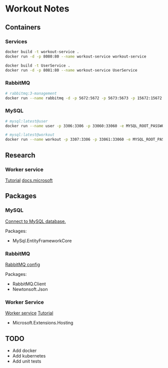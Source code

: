 # Workout Notes

## Containers

### Services

``` BASH
docker build -t workout-service .
docker run -d -p 8080:80 --name workout-service workout-service
```

``` BASH
docker build -t UserService .
docker run -d -p 8081:80 --name workout-service UserService
```

### RabbitMQ

``` BASH
# rabbitmq:3-management
docker run --name rabbitmq -d -p 5672:5672 -p 5673:5673 -p 15672:15672 rabbitmq:3-management
```

### MySQL

``` BASH
# mysql:latest@user
docker run --name user -p 3306:3306 -p 33060:33060 -e MYSQL_ROOT_PASSWORD=Welkom32! -d mysql:latest
```

``` BASH
# mysql:latest@workout
docker run --name workout -p 3307:3306 -p 33061:33060 -e MYSQL_ROOT_PASSWORD=Welkom32! -d mysql:latest
```
## Research

### Worker service

[Tutorial](https://codeburst.io/get-started-with-rabbitmq-2-consume-messages-using-hosted-service-e7e6a20b15a6)
[docs.microsoft](https://docs.microsoft.com/en-us/aspnet/core/fundamentals/host/hosted-services?view=aspnetcore-6.0&tabs=visual-studio)

## Packages

### MySQL

[Connect to MySQL database.](https://dev.mysql.com/doc/connector-net/en/connector-net-entityframework-core-example.html)

Packages:

- MySql.EntityFrameworkCore

### RabbitMQ

[RabbitMQ config](https://code-maze.com/aspnetcore-rabbitmq/)

Packages:

- RabbitMQ.Client
- Newtonsoft.Json

### Worker Service

[Worker service](https://docs.microsoft.com/en-us/aspnet/core/fundamentals/host/hosted-services?view=aspnetcore-6.0&tabs=netcore-cli)
[Tutorial](https://www.c-sharpcorner.com/article/how-to-call-background-service-from-net-core-web-api/)

- Microsoft.Extensions.Hosting

## TODO

- Add docker
- Add kubernetes
- Add unit tests
